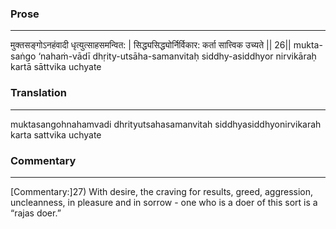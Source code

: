 ### Prose 
 --- 
मुक्तसङ्गोऽनहंवादी धृत्युत्साहसमन्वित: |
सिद्ध्यसिद्ध्योर्निर्विकार: कर्ता सात्त्विक उच्यते || 26||
mukta-saṅgo ‘nahaṁ-vādī dhṛity-utsāha-samanvitaḥ
siddhy-asiddhyor nirvikāraḥ kartā sāttvika uchyate

### Translation 
 --- 
muktasangohnahamvadi dhrityutsahasamanvitah siddhyasiddhyonirvikarah karta sattvika uchyate

### Commentary 
 --- 
[Commentary:]27) With desire, the craving for results, greed, aggression, uncleanness, in pleasure and in sorrow - one who is a doer of this sort is a “rajas doer.”